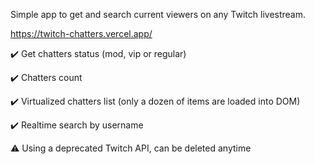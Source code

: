 Simple app to get and search current viewers on any Twitch livestream.

https://twitch-chatters.vercel.app/

✔️ Get chatters status (mod, vip or regular)

✔️ Chatters count

✔️ Virtualized chatters list (only a dozen of items are loaded into DOM)

✔️ Realtime search by username

⚠️ Using a deprecated Twitch API, can be deleted anytime
